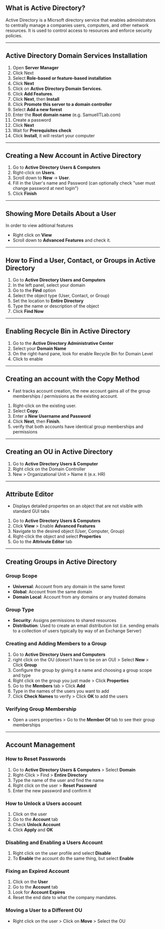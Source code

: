 ## What is Active Directory?

Active Directory is a Micrsoft directory service that enables administrators to centrally manage a companies users, computers, and other network resources. It is used to control access to resources and enforce security policies.

---
## Active Directory Domain Services Installation
1. Open **Server Manager**
2. Click Next
3. Select **Role-based or feature-based installation**
4. Click **Next**
5. Click on **Active Directory Domain Services.**
6. Click **Add Features**.
7. Click **Next**, then **Install**
8. Click **Promote this server to a domain controller**
9. Select **Add a new forest**
10. Enter the **Root domain name** (e.g. SamuelITLab.com)
11. Create a password
12. Click **Next**
13. Wait for **Prerequisites check**
14. Click **Install**, it will restart your computer
---
## Creating a New Account in Active Directory
1. Go to **Active Directory Users & Computers**
2. Right-click on **Users**.
3. Scroll down to **New** -> **User**.
4. Fill in the User's name and Password (can optionally check "user must change password at next login")
5. Click **Finish**
---
## Showing More Details About a User
In order to view aditional features 
- Right click on **View**
- Scroll down to **Advanced Features** and check it. 
---
## How to Find a User, Contact, or Groups in Active Directory
1. Go to **Active Directory Users and Computers**
2. In the left panel, select your domain
3. Go to the **Find** option
4. Select the object type (User, Contact, or Group)
5. Set the location to **Entire Directory**
6. Type the name or description of the object
7. Click **Find Now**
---
## Enabling Recycle Bin in Active Directory
1. Go to the **Active Directory Administrative Center**
2. Select your **Domain Name**
3. On the right-hand pane, look for enable Recycle Bin for Domain Level
4. Click to enable
---
## Creating an account with the Copy Method
- Fast tracks account creation, the new account gains all of the group memberships / permissions as the existing account.
1. Right-click on the existing user.
2. Select **Copy.**
3. Enter a **New Username and Password**
4. Click **Next**, then **Finish**.
5. verify that both accounts have identical group memberships and permissions
---
## Creating an OU in Active Directory
1. Go to **Active Directory Users & Computer**
2. Right click on the Domain Controller
3. New > Organizational Unit > Name it (e.x. HR)
---
## Attribute Editor
- Displays detailed propertes on an object that are not visible with standard GUI tabs
1. Go to **Active Directory Users & Computers**
2. Click **View** > Enable **Advanced Features**
3. Navigate to the desired object (User, Computer, Group)
4. Right-click the object and select **Properties**
5. Go to the **Attrivute Editor** tab
---
## Creating Groups in Active Directory
### Group Scope
- **Universal**: Account from any domain in the same forest
- **Global**: Account from the same domain
- **Domain Local**: Account from any domains or any trusted domains
### Group Type
- **Security**: Assigns permissions to shared resources
- **Distribution**: Used to create an email distribution list (i.e. sending emails to a collection of users typically by way of an Exchange Server)
### Creating and Adding Members to a Group
1. Go to **Active Directory Users and Computers**
2. right click on the OU (doesn't have to be on an OU) > Select **New** > Click **Group**
3. Configure the group by giving it a name and choosing a group scope and type
4. Right click on the group you just made > Click **Properties**
5. Go to the **Members** tab > Click **Add**
6. Type in the names of the users you want to add
7. Click **Check Names** to verify > Click **OK** to add the users
### Verifying Group Membership
- Open a users properties > Go to the **Member Of** tab to see their group memberships
---
## Account Management
### How to Reset Passwords
1. Go to **Active Directory Users & Computers** > Select **Domain**
2. Right-Click > Find > **Entire Directory**
3. Type the name of the user and find the name
4. Right click on the user > **Reset Password**
5. Enter the new password and confirm it
### How to Unlock a Users account
1. Click on the user
2. Go to the **Account** tab
3. Check **Unlock Account**
4. Click **Apply** and **OK**
### Disabling and Enabling a Users Account
1. Right click on the user profile and select **Disable**
2. To **Enable** the account do the same thing, but select **Enable**
### Fixing an Expired Account
1. Click on the **User**
2. Go to the **Account** tab
3. Look for **Account Expires**
4. Reset the end date to what the company mandates.
### Moving a User to a Different OU
- Right click on the user > Click on **Move** > Select the OU


